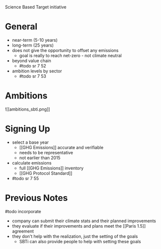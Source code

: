 Science Based Target initiative

# General
- near-term (5-10 years)
- long-term (25 years)
- does not give the opportunity to offset any emissions
	- goal is really to reach net-zero - not climate neutral
- beyond value chain
	- #todo sr 7 52
- ambition levels by sector
	- #todo sr 7 53

# Ambitions
 ![[ambitions_sbti.png]]

# Signing Up
- select a base year
	- [[GHG Emissions]] accurate and verifiable
	- needs to be representative
	- not earlier than 2015
- calculate emissions
	- full [[GHG Emissions]] inventory
	- [[GHG Protocol Standard]]
- #todo sr 7 55

# Previous Notes
#todo incorporate
- company can submit their climate stats and their planned improvements
- they evaluate if their improvements and plans meet the [[Paris 1.5]] agreement
- they don't help with the realization, just the setting of the goals
	- SBTi can also provide people to help with setting these goals